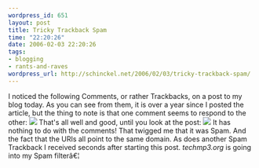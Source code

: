 ```yaml
--- 
wordpress_id: 651
layout: post
title: Tricky Trackback Spam
time: "22:20:26"
date: 2006-02-03 22:20:26
tags: 
- blogging
- rants-and-raves
wordpress_url: http://schinckel.net/2006/02/03/tricky-trackback-spam/
---
```

I noticed the following Comments, or rather Trackbacks, on a post to my blog today. As you can see from them, it is over a year since I posted the article, but the thing to note is that one comment seems to respond to the other: ![][1] That's all well and good, until you look at the post: ![][2] It has nothing to do with the comments! That twigged me that it was Spam. And the fact that the URIs all point to the same domain. As does another Spam Trackback I received seconds after starting this post. _techmp3.org_ is going into my Spam filterâ€¦ 

   [1]: /images/InaneComments.png
   [2]: /images/Post.png


